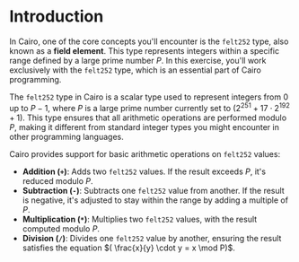 # Introduction

In Cairo, one of the core concepts you'll encounter is the `felt252` type, also known as a **field element**. This type represents integers within a specific range defined by a large prime number $P$. In this exercise, you'll work exclusively with the `felt252` type, which is an essential part of Cairo programming.

The `felt252` type in Cairo is a scalar type used to represent integers from 0 up to $P - 1$, where $P$ is a large prime number currently set to $( 2^{251} + 17 \cdot 2^{192} + 1 )$. This type ensures that all arithmetic operations are performed modulo $P$, making it different from standard integer types you might encounter in other programming languages.

Cairo provides support for basic arithmetic operations on `felt252` values:

- **Addition (`+`)**: Adds two `felt252` values. If the result exceeds $P$, it's reduced modulo $P$.
- **Subtraction (`-`)**: Subtracts one `felt252` value from another. If the result is negative, it's adjusted to stay within the range by adding a multiple of $P$.
- **Multiplication (`*`)**: Multiplies two `felt252` values, with the result computed modulo $P$.
- **Division (`/`)**: Divides one `felt252` value by another, ensuring the result satisfies the equation $( \frac{x}{y} \cdot y = x \mod P)$.
